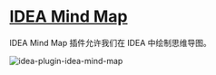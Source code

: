 # [IDEA Mind Map](https://plugins.jetbrains.com/plugin/8045-idea-mind-map)

IDEA Mind Map 插件允许我们在 IDEA 中绘制思维导图。

![idea-plugin-idea-mind-map](https://rmt.ladydaily.com/fetch/seven/storage/image-20210731203617263.png)